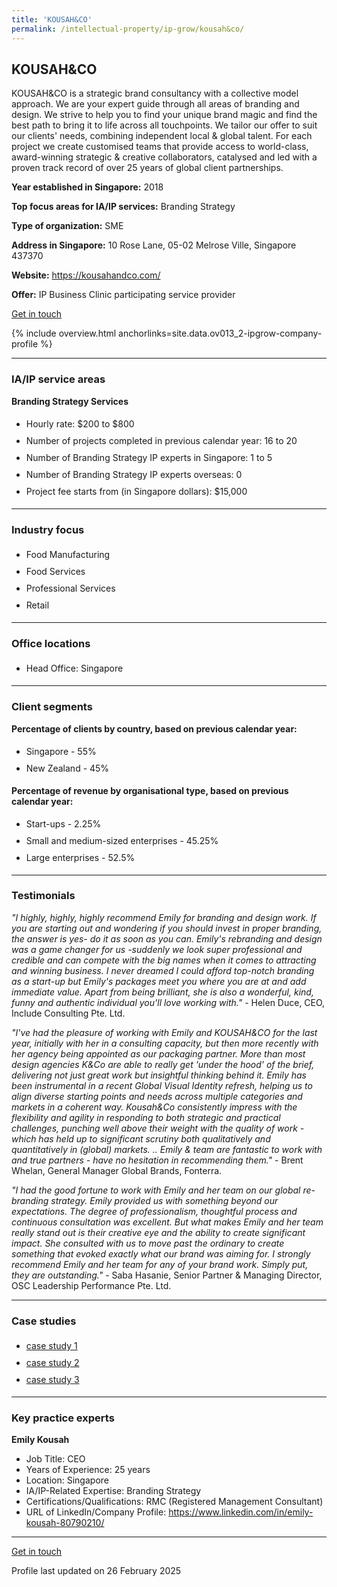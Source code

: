 ```yaml
---
title: 'KOUSAH&CO'
permalink: /intellectual-property/ip-grow/kousah&co/
---
```


## KOUSAH&CO

KOUSAH&CO is a strategic brand consultancy with a collective model approach. We are your expert guide through all areas of branding and design. We strive to help you to find your unique brand magic and find the best path to bring it to life across all touchpoints.
We tailor our offer to suit our clients' needs, combining independent local & global talent. For each project we create customised teams that provide access to world-class, award-winning strategic & creative collaborators, catalysed and led with a proven track record of over 25 years of global client partnerships.

<b>Year established in Singapore:</b> 2018

<b>Top focus areas for IA/IP services:</b> Branding Strategy

<b>Type of organization:</b> SME

<b>Address in Singapore:</b> 10 Rose Lane, 05-02 Melrose Ville, Singapore 437370

<b>Website:</b> <a href='https://kousahandco.com/'>https://kousahandco.com/</a>

<b>Offer:</b> IP Business Clinic participating service provider

<a class='btn' href='https://form.gov.sg/67d7e3b8c75b3629101c41c6' target='_blank' rel='noopener'>Get in touch</a>

{% include overview.html anchorlinks=site.data.ov013_2-ipgrow-company-profile %}

---
<a name='ip-related-service-areas'></a>
### IA/IP service areas

**Branding Strategy Services**

<ul>
<li style='line-height: 27px; margin: 0px 0px !important'>Hourly rate:  $200 to $800</li>
<li style='line-height: 27px; margin: 0px 0px !important'>Number of projects completed in previous calendar year: 16 to 20</li>
<li style='line-height: 27px; margin: 0px 0px !important'>Number of Branding Strategy IP experts in Singapore: 1 to 5</li>
<li style='line-height: 27px; margin: 0px 0px !important'>Number of Branding Strategy IP experts overseas: 0</li>
<li style='line-height: 27px; margin: 0px 0px !important'>Project fee starts from (in Singapore dollars):  $15,000</li>
</ul>

---
<a name='industry-focus'></a>
### Industry focus

<ul><li style='line-height: 27px; margin: 0px 0px !important'> Food Manufacturing</li><li style='line-height: 27px; margin: 0px 0px !important'>Food Services</li><li style='line-height: 27px; margin: 0px 0px !important'>Professional Services</li><li style='line-height: 27px; margin: 0px 0px !important'>Retail</li></ul>

---
<a name='office-locations'></a>
### Office locations

<ul><li style='line-height: 27px; margin: 0px 0px !important'> Head Office: Singapore</li></ul>

---
<a name='client-segments'></a>
### Client segments

**Percentage of clients by country, based on previous calendar year:**

<ul><li style='line-height: 27px; margin: 0px 0px !important'> Singapore - 55%</li><li style='line-height: 27px; margin: 0px 0px !important'>New Zealand - 45%</li></ul>

**Percentage of revenue by organisational type, based on previous calendar year:**

<ul><li style='line-height: 27px; margin: 0px 0px !important'> Start-ups - 2.25%</li><li style='line-height: 27px; margin: 0px 0px !important'>Small and medium-sized enterprises - 45.25%</li><li style='line-height: 27px; margin: 0px 0px !important'>Large enterprises - 52.5%</li></ul>

---
<a name='testimonials'></a>
### Testimonials

*"I highly, highly, highly recommend Emily for branding and design work. If you are starting out and wondering if you should invest in proper branding, the answer is yes- do it as soon as you can. Emily's rebranding and design was a game changer for us -suddenly we look super professional and credible and can compete with the big names when it comes to attracting and winning business. I never dreamed I could afford top-notch branding as a start-up but Emily's packages meet you where you are at and add immediate value. Apart from being brilliant, she is also a wonderful, kind, funny and authentic individual you'll love working with."* - Helen Duce, CEO, Include Consulting Pte. Ltd.

*"I've had the pleasure of working with Emily and KOUSAH&CO for the last year, initially with her in a consulting capacity, but then more recently with her agency being appointed as our packaging partner.  More than most design agencies K&Co are able to really get 'under the hood' of the brief, delivering not just great work but insightful thinking behind it. Emily has been instrumental in a recent Global Visual Identity refresh, helping us to align diverse starting points and needs across multiple categories and markets in a coherent way.   Kousah&Co consistently impress with the flexibility and agility in responding to both strategic and practical challenges, punching well above their weight with the quality of work - which has held up to significant scrutiny both qualitatively and quantitatively in (global) markets.  .. Emily & team are fantastic to work with and true partners - have no hesitation in recommending them."* - Brent Whelan, General Manager Global Brands, Fonterra.

*"I had the good fortune to work with Emily and her team on our global re-branding strategy. Emily provided us with something beyond our expectations. The degree of professionalism, thoughtful process and continuous consultation was excellent. But what makes Emily and her team really stand out is their creative eye and the ability to create significant impact. She consulted with us to move past the ordinary to create something that evoked exactly what our brand was aiming for. I strongly recommend Emily and her team for any of your brand work. Simply put, they are outstanding."* - Saba Hasanie, Senior Partner & Managing Director, OSC Leadership Performance Pte. Ltd.



---
<a name='case-studies'></a>
### Case studies

<ul><li style='line-height: 27px; margin: 0px 0px !important'> <a href="https://kousahandco.com/case-study/camel" target="_blank" rel="noopener">case study 1</a></li><li style='line-height: 27px; margin: 0px 0px !important'><a href="https://kousahandco.com/case-study/anlene" target="_blank" rel="noopener">case study 2</a></li><li style='line-height: 27px; margin: 0px 0px !important'><a href="https://kousahandco.com/work" target="_blank" rel="noopener">case study 3</a></li></ul>

---
<a name='key-practice-experts'></a>
### Key practice experts

**Emily Kousah**

- Job Title: CEO
- Years of Experience: 25 years
- Location: Singapore
- IA/IP-Related Expertise: Branding Strategy
- Certifications/Qualifications: RMC (Registered Management Consultant)
- URL of LinkedIn/Company Profile: <a href="https://www.linkedin.com/in/emily-kousah-80790210/" target="_blank" rel="noopener">https://www.linkedin.com/in/emily-kousah-80790210/</a>


---
<p>
<a class='btn' href='https://form.gov.sg/67d7e3b8c75b3629101c41c6' target='_blank' rel='noopener'>Get in touch</a>
</p>
Profile last updated on 26 February 2025
